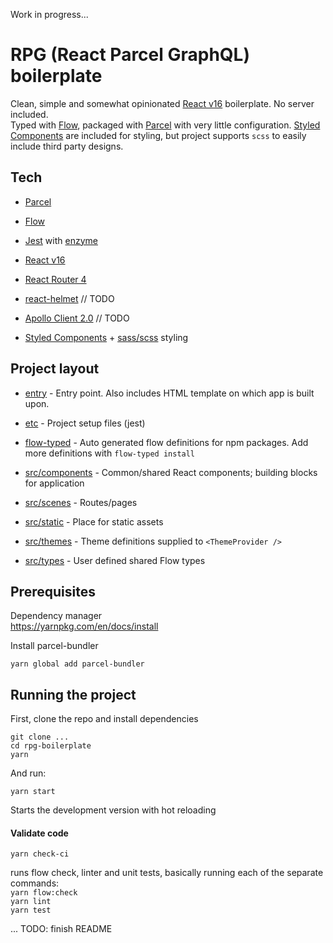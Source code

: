 Work in progress...

# RPG (React Parcel GraphQL) boilerplate

Clean, simple and somewhat opinionated [React v16](https://facebook.github.io/react/) boilerplate. No server included.  
Typed with [Flow](https://flow.org/en/), packaged with [Parcel](https://parceljs.org/) with very little configuration. [Styled Components](https://www.styled-components.com/) are included for styling, but project supports `scss` to easily include third party designs.

## Tech

- [Parcel](https://parceljs.org/)

- [Flow](https://flow.org/en/)

- [Jest](https://jestjs.io/) with [enzyme](http://airbnb.io/enzyme/)

- [React v16](https://facebook.github.io/react/)
- [React Router 4](https://github.com/ReactTraining/react-router/tree/v4)
- [react-helmet](https://github.com/nfl/react-helmet) // TODO

- [Apollo Client 2.0](http://dev.apollodata.com/react/) // TODO

- [Styled Components](https://www.styled-components.com/) + [sass/scss](https://sass-lang.com) styling

## Project layout

- [entry](entry) - Entry point. Also includes HTML template on which app is built upon.

- [etc](etc) - Project setup files (jest)

- [flow-typed](flow-typed) - Auto generated flow definitions for npm packages. Add more definitions with `flow-typed install`

- [src/components](src/components) - Common/shared React components; building blocks for application

- [src/scenes](src/scenes) - Routes/pages

- [src/static](src/static) - Place for static assets

- [src/themes](src/themes) - Theme definitions supplied to `<ThemeProvider />`

- [src/types](src/types) - User defined shared Flow types

## Prerequisites

Dependency manager  
https://yarnpkg.com/en/docs/install

Install parcel-bundler

```
yarn global add parcel-bundler
```

## Running the project

First, clone the repo and install dependencies

```
git clone ...
cd rpg-boilerplate
yarn
```

And run:

```
yarn start
```

Starts the development version with hot reloading

#### Validate code

```
yarn check-ci
```

runs flow check, linter and unit tests, basically running each of the separate commands:  
`yarn flow:check`  
`yarn lint`  
`yarn test`

... TODO: finish README
